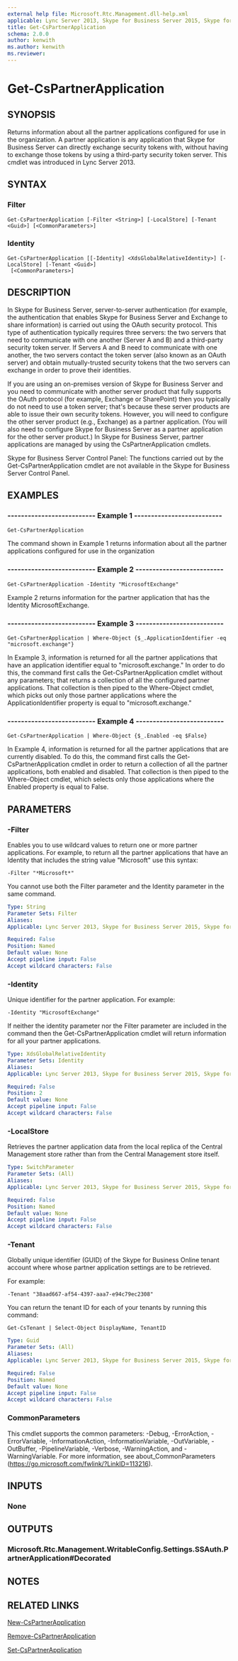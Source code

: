 ```yaml
---
external help file: Microsoft.Rtc.Management.dll-help.xml
applicable: Lync Server 2013, Skype for Business Server 2015, Skype for Business Server 2019
title: Get-CsPartnerApplication
schema: 2.0.0
author: kenwith
ms.author: kenwith
ms.reviewer:
---
```


# Get-CsPartnerApplication

## SYNOPSIS
Returns information about all the partner applications configured for use in the organization.
A partner application is any application that Skype for Business Server can directly exchange security tokens with, without having to exchange those tokens by using a third-party security token server.
This cmdlet was introduced in Lync Server 2013.


## SYNTAX

### Filter
```
Get-CsPartnerApplication [-Filter <String>] [-LocalStore] [-Tenant <Guid>] [<CommonParameters>]
```

### Identity
```
Get-CsPartnerApplication [[-Identity] <XdsGlobalRelativeIdentity>] [-LocalStore] [-Tenant <Guid>]
 [<CommonParameters>]
```

## DESCRIPTION
In Skype for Business Server, server-to-server authentication (for example, the authentication that enables Skype for Business Server and Exchange to share information) is carried out using the OAuth security protocol.
This type of authentication typically requires three servers: the two servers that need to communicate with one another (Server A and B) and a third-party security token server.
If Servers A and B need to communicate with one another, the two servers contact the token server (also known as an OAuth server) and obtain mutually-trusted security tokens that the two servers can exchange in order to prove their identities.

If you are using an on-premises version of Skype for Business Server and you need to communicate with another server product that fully supports the OAuth protocol (for example, Exchange or SharePoint) then you typically do not need to use a token server; that's because these server products are able to issue their own security tokens.
However, you will need to configure the other server product (e.g., Exchange) as a partner application.
(You will also need to configure Skype for Business Server as a partner application for the other server product.) In Skype for Business Server, partner applications are managed by using the CsPartnerApplication cmdlets.

Skype for Business Server Control Panel: The functions carried out by the Get-CsPartnerApplication cmdlet are not available in the Skype for Business Server Control Panel.



## EXAMPLES

### -------------------------- Example 1 --------------------------
```
Get-CsPartnerApplication
```

The command shown in Example 1 returns information about all the partner applications configured for use in the organization

### -------------------------- Example 2 --------------------------
```
Get-CsPartnerApplication -Identity "MicrosoftExchange"
```

Example 2 returns information for the partner application that has the Identity MicrosoftExchange.

### -------------------------- Example 3 --------------------------
```
Get-CsPartnerApplication | Where-Object {$_.ApplicationIdentifier -eq "microsoft.exchange"}
```

In Example 3, information is returned for all the partner applications that have an application identifier equal to "microsoft.exchange." In order to do this, the command first calls the Get-CsPartnerApplication cmdlet without any parameters; that returns a collection of all the configured partner applications.
That collection is then piped to the Where-Object cmdlet, which picks out only those partner applications where the ApplicationIdentifier property is equal to "microsoft.exchange."

### -------------------------- Example 4 --------------------------
```
Get-CsPartnerApplication | Where-Object {$_.Enabled -eq $False}
```

In Example 4, information is returned for all the partner applications that are currently disabled.
To do this, the command first calls the Get-CsPartnerApplication cmdlet in order to return a collection of all the partner applications, both enabled and disabled.
That collection is then piped to the Where-Object cmdlet, which selects only those applications where the Enabled property is equal to False.


## PARAMETERS

### -Filter
Enables you to use wildcard values to return one or more partner applications.
For example, to return all the partner applications that have an Identity that includes the string value "Microsoft" use this syntax:

`-Filter "*Microsoft*"`

You cannot use both the Filter parameter and the Identity parameter in the same command.

```yaml
Type: String
Parameter Sets: Filter
Aliases: 
Applicable: Lync Server 2013, Skype for Business Server 2015, Skype for Business Server 2019

Required: False
Position: Named
Default value: None
Accept pipeline input: False
Accept wildcard characters: False
```

### -Identity
Unique identifier for the partner application.
For example:

`-Identity "MicrosoftExchange"`

If neither the identity parameter nor the Filter parameter are included in the command then the Get-CsPartnerApplication cmdlet will return information for all your partner applications.

```yaml
Type: XdsGlobalRelativeIdentity
Parameter Sets: Identity
Aliases: 
Applicable: Lync Server 2013, Skype for Business Server 2015, Skype for Business Server 2019

Required: False
Position: 2
Default value: None
Accept pipeline input: False
Accept wildcard characters: False
```

### -LocalStore
Retrieves the partner application data from the local replica of the Central Management store rather than from the Central Management store itself.

```yaml
Type: SwitchParameter
Parameter Sets: (All)
Aliases: 
Applicable: Lync Server 2013, Skype for Business Server 2015, Skype for Business Server 2019

Required: False
Position: Named
Default value: None
Accept pipeline input: False
Accept wildcard characters: False
```

### -Tenant
Globally unique identifier (GUID) of the Skype for Business Online tenant account where whose partner application settings are to be retrieved.

For example:

`-Tenant "38aad667-af54-4397-aaa7-e94c79ec2308"`

You can return the tenant ID for each of your tenants by running this command:

`Get-CsTenant | Select-Object DisplayName, TenantID`

```yaml
Type: Guid
Parameter Sets: (All)
Aliases: 
Applicable: Lync Server 2013, Skype for Business Server 2015, Skype for Business Server 2019

Required: False
Position: Named
Default value: None
Accept pipeline input: False
Accept wildcard characters: False
```

### CommonParameters
This cmdlet supports the common parameters: -Debug, -ErrorAction, -ErrorVariable, -InformationAction, -InformationVariable, -OutVariable, -OutBuffer, -PipelineVariable, -Verbose, -WarningAction, and -WarningVariable. For more information, see about_CommonParameters (https://go.microsoft.com/fwlink/?LinkID=113216).


## INPUTS

### None


## OUTPUTS

### Microsoft.Rtc.Management.WritableConfig.Settings.SSAuth.PartnerApplication#Decorated


## NOTES


## RELATED LINKS

[New-CsPartnerApplication](New-CsPartnerApplication.md)

[Remove-CsPartnerApplication](Remove-CsPartnerApplication.md)

[Set-CsPartnerApplication](Set-CsPartnerApplication.md)


